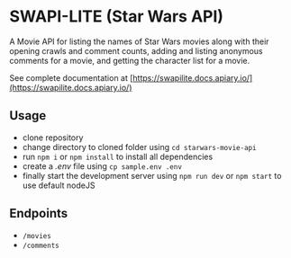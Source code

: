 # SWAPI-LITE (Star Wars API)
A Movie API for listing the names of Star
Wars movies along with their opening crawls and comment counts, adding and listing anonymous
comments for a movie, and getting the character list for a movie.

See complete documentation at [https://swapilite.docs.apiary.io/](https://swapilite.docs.apiary.io/)

## Usage
* clone repository
* change directory to cloned folder using `cd starwars-movie-api`
* run `npm i` or `npm install` to install all dependencies
* create a *.env* file using `cp sample.env .env`
* finally start the development server using `npm run dev` or `npm start` to use default nodeJS

## Endpoints
* `/movies`
* `/comments`